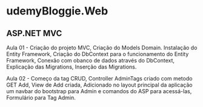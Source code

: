 # udemyBloggie.Web
## ASP.NET MVC

Aula 01 - Criação do projeto MVC,
Criação do Models Domain.
Instalação do Entity Framework,
Criação do DbContext para o funcionamento do Entity Framework,
Conexão com obanco de dados através do DbContext,
Explicação das Migrations,
Inserção das Migrations.

Aula 02 - Começo da tag CRUD,
Controller AdminTags criado com metodo GET Add,
View de Add criada,
Adicionado no layout principal da aplicação um navbar do bootstrap para Admin e comandos do ASP para acessá-las,
Formulário para Tag Admin.

